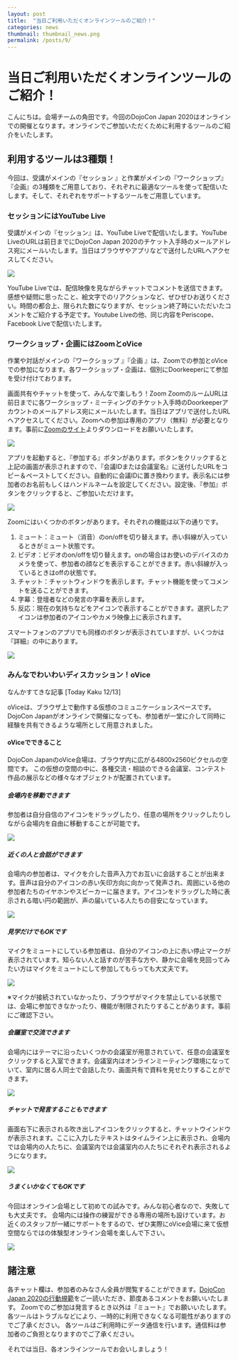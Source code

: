 ```yaml
---
layout: post
title:  "当日ご利用いただくオンラインツールのご紹介！"
categories: news
thumbnail: thumbnail_news.png
permalink: /posts/9/
---
```


# 当日ご利用いただくオンラインツールのご紹介！


こんにちは。会場チームの角田です。今回のDojoCon Japan 2020はオンラインでの開催となります。オンラインでご参加いただくために利用するツールのご紹介をいたします。

## 利用するツールは3種類！

今回は、受講がメインの『セッション 』と作業がメインの『ワークショップ』『企画』の3種類をご用意しており、それぞれに最適なツールを使って配信いたします。そして、それぞれをサポートするツールをご用意しています。

### セッションにはYouTube Live

受講がメインの『セッション』は、YouTube Liveで配信いたします。YouTube LiveのURLは前日までにDojoCon Japan 2020のチケット入手時のメールアドレス宛にメールいたします。当日はブラウザやアプリなどで送付したURLへアクセスしてください。

![](/img/post/9/1.png)


YouTube Liveでは、配信映像を見ながらチャットでコメントを送信できます。感想や疑問に思ったこと、絵文字でのリアクションなど、ぜひぜひお送りください。時間の都合上、限られた数になりますが、セッション終了時にいただいたコメントをご紹介する予定です。Youtube Liveの他、同じ内容をPeriscope、Facebook Liveで配信いたします。

### ワークショップ・企画にはZoomとoVice

作業や対話がメインの『ワークショップ 』『企画 』は、Zoomでの参加とoViceでの参加になります。各ワークショップ・企画は、個別にDoorkeeperにて参加を受け付けております。

画面共有やチャットを使って、みんなで楽しもう！Zoom
ZoomのルームURLは前日までに各ワークショップ・ミーティングのチケット入手時のDoorkeeperアカウントのメールアドレス宛にメールいたします。当日はアプリで送付したURLへアクセスしてください。Zoomへの参加は専用のアプリ（無料）が必要となります。事前に[Zoomのサイト](https://zoom.us/)よりダウンロードをお願いいたします。

![](/img/post/9/2.png)


アプリを起動すると、『参加する』ボタンがあります。ボタンをクリックすると上記の画面が表示されますので、『会議IDまたは会議室名』に送付したURLをコピー＆ペーストしてください。自動的に会議IDに置き換わります。表示名には参加者のお名前もしくはハンドルネームを設定してください。設定後、『参加』ボタンをクリックすると、ご参加いただけます。

![](/img/post/9/3.png)

Zoomにはいくつかのボタンがあります。それぞれの機能は以下の通りです。

1. ミュート：ミュート（消音）のon/offを切り替えます。赤い斜線が入っているときがミュート状態です。
2. ビデオ：ビデオのon/offを切り替えます。onの場合はお使いのデバイスのカメラを使って、参加者の顔などを表示することができます。赤い斜線が入っているときはoffの状態です。
3. チャット：チャットウィンドウを表示します。チャット機能を使ってコメントを送ることができます。
4. 字幕：登壇者などの発言の字幕を表示します。
5. 反応：現在の気持ちなどをアイコンで表示することができます。選択したアイコンは参加者のアイコンやカメラ映像上に表示されます。


スマートフォンのアプリでも同様のボタンが表示されていますが、いくつかは『詳細』の中にあります。

![](/img/post/9/4.png)

### みんなでわいわいディスカッション！oVice

なんかすてきな記事 [Today Kaku 12/13]

oViceは、ブラウザ上で動作する仮想のコミュニケーションスペースです。
DojoCon Japanがオンラインで開催になっても、参加者が一堂に介して同時に経験を共有できるような場所として用意されました。

#### oViceでできること

DojoCon JapanのoVice会場は、ブラウザ内に広がる4800x2560ピクセルの空間です。
この仮想の空間の中に、各種交流・相談のできる会議室、コンテスト作品の展示などの様々なオブジェクトが配置されています。

##### 会場内を移動できます

参加者は自分自信のアイコンをドラッグしたり、任意の場所をクリックしたりしながら会場内を自由に移動することが可能です。

![](/img/post/9/5.png)

##### 近くの人と会話ができます

会場内の参加者は、マイクを介した音声入力でお互いに会話することが出来ます。音声は自分のアイコンの赤い矢印方向に向かって発声され、周囲にいる他の参加者たちのイヤホンやスピーカーに届きます。アイコンをドラッグした時に表示される暗い円の範囲が、声の届いている人たちの目安になっています。

![](/img/post/9/6.png)

##### 見学だけでもOKです

マイクをミュートにしている参加者は、自分のアイコンの上に赤い停止マークが表示されています。知らない人と話すのが苦手な方や、静かに会場を見回ってみたい方はマイクをミュートにして参加してもらっても大丈夫です。

![](/img/post/9/7.png)

※マイクが接続されていなかったり、ブラウザがマイクを禁止している状態では、会場に参加できなかったり、機能が制限されたりすることがあります。事前にご確認下さい。

##### 会議室で交流できます

会場内にはテーマに沿ったいくつかの会議室が用意されていて、任意の会議室をクリックすると入室できます。会議室内はオンラインミーティング環境になっていて、室内に居る人同士で会話したり、画面共有で資料を見せたりすることができます。

![](/img/post/9/8.png)

##### チャットで発言することもできます

画面右下に表示される吹き出しアイコンをクリックすると、チャットウインドウが表示されます。ここに入力したテキストはタイムライン上に表示され、会場内では会場内の人たちに、会議室内では会議室内の人たちにそれぞれ表示されるようになります。

![](/img/post/9/9.png)

##### うまくいかなくてもOKです

今回はオンライン会場として初めての試みです。みんな初心者なので、失敗しても大丈夫です。 会場内には操作の練習ができる専用の場所も設けています。お近くのスタッフが一緒にサポートをするので、ぜひ実際にoVice会場に来て仮想空間ならではの体験型オンライン会場を楽しんで下さい。

![](/img/post/9/10.png)

## 諸注意

各チャット欄は、参加者のみなさん全員が閲覧することができます。[DojoCon Japan 2020の行動規範](https://dojocon2020.coderdojo.jp/code-of-conduct/)をご一読いただき、節度あるコメントをお願いいたします。
Zoomでのご参加は発言するとき以外は『ミュート』でお願いいたします。
各ツールはトラブルなどにより、一時的に利用できなくなる可能性がありますのでご了承ください。
各ツールはご利用時にデータ通信を行います。通信料は参加者のご負担となりますのでご了承ください。


それでは当日、各オンラインツールでお会いしましょう！

